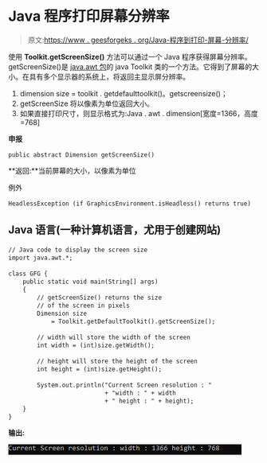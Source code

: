 # Java 程序打印屏幕分辨率

> 原文:[https://www . geesforgeks . org/Java-程序到打印-屏幕-分辨率/](https://www.geeksforgeeks.org/java-program-to-print-screen-resolution/)

使用 **Toolkit.getScreenSize()** 方法可以通过一个 Java 程序获得屏幕分辨率。getScreenSize()是 [java.awt 包](https://www.geeksforgeeks.org/tag/java-awt/)的 java Toolkit 类的一个方法。它得到了屏幕的大小。在具有多个显示器的系统上，将返回主显示屏分辨率。

1.  dimension size = toolkit . getdefaulttoolkit()。getscreensize()；
2.  getScreenSize 将以像素为单位返回大小。
3.  如果直接打印尺寸，则显示格式为:Java . awt . dimension[宽度=1366，高度=768]

**申报**

```
public abstract Dimension getScreenSize()
```

**返回:**当前屏幕的大小，以像素为单位

例外

```
HeadlessException (if GraphicsEnvironment.isHeadless() returns true)
```

## Java 语言(一种计算机语言，尤用于创建网站)

```
// Java code to display the screen size
import java.awt.*;

class GFG {
    public static void main(String[] args)
    {
        // getScreenSize() returns the size
        // of the screen in pixels
        Dimension size
            = Toolkit.getDefaultToolkit().getScreenSize();

        // width will store the width of the screen
        int width = (int)size.getWidth();

        // height will store the height of the screen
        int height = (int)size.getHeight();

        System.out.println("Current Screen resolution : "
                           + "width : " + width
                           + " height : " + height);
    }
}
```

**输出:**

![](img/da73a6c29cf73767badee9d7c861cdc7.png)